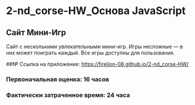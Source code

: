 # 2-nd_corse-HW_Основа JavaScript

## Сайт Мини-Игр
Сайт с несколькими увлекательными мини-игр.
Игры несложные — в них может поиграть каждый.
Все игры доступны для пользования.

##№ Ссылка на приложение:
https://firelion-08.github.io/2-nd_corse-HW/

### Первоначальная оценка: 16 часов

### Фактически затраченное время: 24 часа
